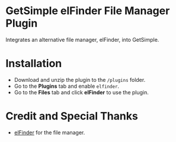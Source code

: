 # GetSimple elFinder File Manager Plugin
Integrates an alternative file manager, elFinder, into GetSimple.

# Installation
* Download and unzip the plugin to the `/plugins` folder.
* Go to the **Plugins** tab and enable `elfinder`.
* Go to the **Files** tab and click **elFinder** to use the plugin.

# Credit and Special Thanks
* [elFinder](https://github.com/Studio-42/elFinder) for the file manager.